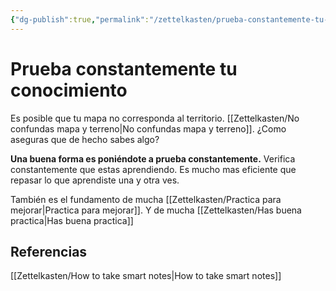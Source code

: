 ```yaml
---
{"dg-publish":true,"permalink":"/zettelkasten/prueba-constantemente-tu-conocimiento/","tags":["Zettelkasten"]}
---
```


# Prueba constantemente tu conocimiento
Es posible que tu mapa no corresponda al territorio. [[Zettelkasten/No confundas mapa y terreno\|No confundas mapa y terreno]]. ¿Como aseguras que de hecho sabes algo? 

**Una buena forma es poniéndote a prueba constantemente.** Verifica constantemente que estas aprendiendo. Es mucho mas eficiente que repasar lo que aprendiste una y otra ves.

También es el fundamento de mucha [[Zettelkasten/Practica para mejorar\|Practica para mejorar]]. Y de mucha [[Zettelkasten/Has buena practica\|Has buena practica]]

## Referencias
[[Zettelkasten/How to take smart notes\|How to take smart notes]]